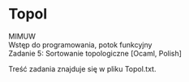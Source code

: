 # Topol

MIMUW  
Wstęp do programowania, potok funkcyjny  
Zadanie 5: Sortowanie topologiczne [Ocaml, Polish]  

Treść zadania znajduje się w pliku Topol.txt.
